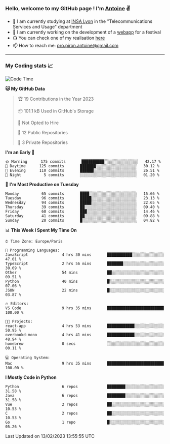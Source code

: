 ### Hello, welcome to my GitHub page ! I'm [Antoine](https://github.com/AntoinePiron) ✌️

- 🌱 I am currently studying at [INSA Lyon](https://www.insa-lyon.fr) in the "Telecommunications Services and Usage" department
- 🔭 I am currently working on the development of a [webapp](https://github.com/24HeuresINSA/Overbookd) for a festival
- 📺 You can check one of my realisation [here](https://astustc.fr)
- 📫 How to reach me: [pro.piron.antoine@gmail.com](mailto:pro.piron.antoine@gmail.com)

---

### My Coding stats 📈
<!--START_SECTION:waka-->
![Code Time](http://img.shields.io/badge/Code%20Time-24%20hrs%209%20mins-blue)

**🐱 My GitHub Data** 

> 🏆 19 Contributions in the Year 2023
 > 
> 📦 101.1 kB Used in GitHub's Storage 
 > 
> 🚫 Not Opted to Hire
 > 
> 📜 12 Public Repositories 
 > 
> 🔑 3 Private Repositories  
 > 
**I'm an Early 🐤** 

```text
🌞 Morning      175 commits       ██████████░░░░░░░░░░░░░░░   42.17 % 
🌆 Daytime      125 commits       ███████░░░░░░░░░░░░░░░░░░   30.12 % 
🌃 Evening      110 commits       ██████░░░░░░░░░░░░░░░░░░░   26.51 % 
🌙 Night          5 commits       ░░░░░░░░░░░░░░░░░░░░░░░░░   01.20 % 

```
📅 **I'm Most Productive on Tuesday** 

```text
Monday          65 commits       ████░░░░░░░░░░░░░░░░░░░░░   15.66 % 
Tuesday         96 commits       █████░░░░░░░░░░░░░░░░░░░░   23.13 % 
Wednesday       94 commits       █████░░░░░░░░░░░░░░░░░░░░   22.65 % 
Thursday        39 commits       ██░░░░░░░░░░░░░░░░░░░░░░░   09.40 % 
Friday          60 commits       ███░░░░░░░░░░░░░░░░░░░░░░   14.46 % 
Saturday        41 commits       ██░░░░░░░░░░░░░░░░░░░░░░░   09.88 % 
Sunday          20 commits       █░░░░░░░░░░░░░░░░░░░░░░░░   04.82 % 

```


📊 **This Week I Spent My Time On** 

```text
⌚︎ Time Zone: Europe/Paris

💬 Programming Languages: 
JavaScript               4 hrs 30 mins       ███████████░░░░░░░░░░░░░░   47.01 % 
TypeScript               2 hrs 56 mins       ███████░░░░░░░░░░░░░░░░░░   30.69 % 
Other                    54 mins             ██░░░░░░░░░░░░░░░░░░░░░░░   09.51 % 
Python                   40 mins             █░░░░░░░░░░░░░░░░░░░░░░░░   07.06 % 
JSON                     22 mins             █░░░░░░░░░░░░░░░░░░░░░░░░   03.87 % 

🔥 Editors: 
VS Code                  9 hrs 35 mins       █████████████████████████   100.00 % 

🐱‍💻 Projects: 
react-app                4 hrs 53 mins       ████████████░░░░░░░░░░░░░   50.95 % 
overbookd-mono           4 hrs 41 mins       ████████████░░░░░░░░░░░░░   48.94 % 
homebrew                 0 secs              ░░░░░░░░░░░░░░░░░░░░░░░░░   00.11 % 

💻 Operating System: 
Mac                      9 hrs 35 mins       █████████████████████████   100.00 % 

```

**I Mostly Code in Python** 

```text
Python                   6 repos             ████████░░░░░░░░░░░░░░░░░   31.58 % 
Java                     6 repos             ████████░░░░░░░░░░░░░░░░░   31.58 % 
Vue                      2 repos             ██░░░░░░░░░░░░░░░░░░░░░░░   10.53 % 
C                        2 repos             ██░░░░░░░░░░░░░░░░░░░░░░░   10.53 % 
Go                       1 repo              █░░░░░░░░░░░░░░░░░░░░░░░░   05.26 % 

```



 Last Updated on 13/02/2023 13:55:55 UTC
<!--END_SECTION:waka-->
